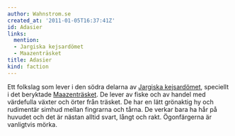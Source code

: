 ```yaml
---
author: Wahnstrom.se
created_at: '2011-01-05T16:37:41Z'
id: Adasier
links:
  mention:
  - Jargiska kejsardömet
  - Maazenträsket
title: Adasier
kind: faction
---
```


Ett folkslag som lever i den södra delarna av [Jargiska kejsardömet], speciellt i det beryktade
[Maazenträsket]. De lever av fiske och av handel med värdefulla växter och örter från träsket. De
har en lätt grönaktig hy och rudimentär simhud mellan fingrarna och tårna. De verkar bara ha hår på
huvudet och det är nästan alltid svart, långt och rakt. Ögonfärgerna är vanligtvis mörka.

  [Jargiska kejsardömet]: Jargiska_kejsardömet
  [Maazenträsket]: Maazenträsket